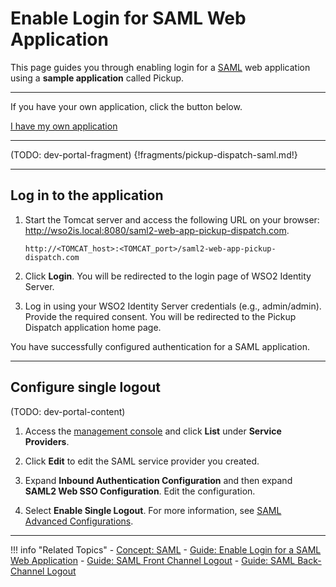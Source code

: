 # Enable Login for SAML Web Application

This page guides you through enabling login for a [SAML](TODO:insert-link-to-concepts) web application using a **sample application** called Pickup. 

----
If you have your own application, click the button below.

<a class="samplebtn_a" href="../../guides/login/webapp-saml"   rel="nofollow noopener">I have my own application</a>

----

(TODO: dev-portal-fragment)
{!fragments/pickup-dispatch-saml.md!}

----

## Log in to the application

1. Start the Tomcat server and access the following URL on your browser: <http://wso2is.local:8080/saml2-web-app-pickup-dispatch.com>.

	```
	http://<TOMCAT_host>:<TOMCAT_port>/saml2-web-app-pickup-dispatch.com
	```

2. Click **Login**. You will be redirected to the login page of WSO2 Identity Server. 

3. Log in using your WSO2 Identity Server credentials (e.g., admin/admin). Provide the required consent. You will be redirected to the Pickup Dispatch application home page.

You have successfully configured authentication for a SAML application.

----

## Configure single logout

(TODO: dev-portal-content)

1. Access the [management console]() and click **List** under **Service Providers**. 

2. Click **Edit** to edit the SAML service provider you created.

3. Expand **Inbound Authentication Configuration** and then expand **SAML2 Web SSO Configuration**. Edit the configuration.

4. Select **Enable Single Logout**. For more information, see [SAML Advanced Configurations](../../guides/login/saml-app-config-advanced#enable-single-logout).

-----

!!! info "Related Topics"
    - [Concept: SAML](TODO:insert-link-to-concepts)
    - [Guide: Enable Login for a SAML Web Application](../../../guides/webapp-saml)
    - [Guide: SAML Front Channel Logout](TODO:insert-link-to-guides)
    - [Guide: SAML Back-Channel Logout](TODO:insert-link-to-guides)

